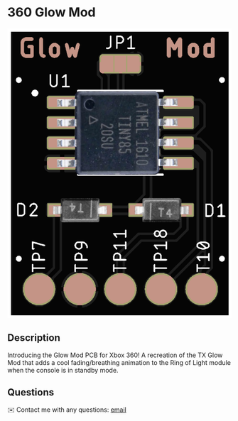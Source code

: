 # 360 Glow Mod 

<p align="center">
  <img src="/Images/mockup.png">
</p> 

## Description
  

Introducing the Glow Mod PCB for Xbox 360! A recreation of the TX Glow Mod that adds a cool fading/breathing animation to the Ring of Light module when the console is in standby mode. 
  
## Questions
✉️ Contact me with any questions: [email](mailto:support@themodshop.co)<br />

    
